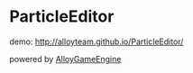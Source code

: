 # ParticleEditor

demo: http://alloyteam.github.io/ParticleEditor/

powered by [AlloyGameEngine](https://github.com/AlloyTeam/AlloyGameEngine)

